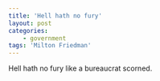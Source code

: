```yaml
---
title: 'Hell hath no fury'
layout: post
categories:
    - government
tags: 'Milton Friedman'
---
```


Hell hath no fury like a bureaucrat scorned.
